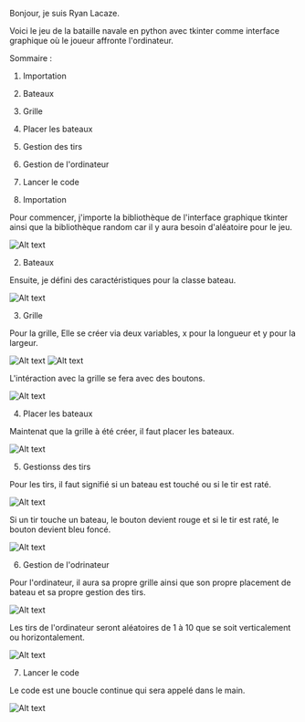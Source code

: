 Bonjour, je suis Ryan Lacaze.

Voici le jeu de la bataille navale en python avec tkinter comme interface graphique où le joueur affronte l'ordinateur.

Sommaire :
1. Importation
2. Bateaux
3. Grille
4. Placer les bateaux
5. Gestion des tirs
6. Gestion de l'ordinateur
7. Lancer le code

1. Importation 

Pour commencer, j'importe la bibliothèque de l'interface graphique tkinter ainsi que la bibliothèque random car il y aura besoin d'aléatoire pour le jeu.

![Alt text]("file:///C:/Users/ryanl/OneDrive/Images/Captures%20d%E2%80%99%C3%A9cran/Capture%20d'%C3%A9cran%202025-01-15%20124905.png")

2. Bateaux

Ensuite, je défini des caractéristiques pour la classe bateau.

![Alt text]("file:///C:/Users/ryanl/OneDrive/Images/Captures%20d%E2%80%99%C3%A9cran/Capture%20d'%C3%A9cran%202025-01-15%20125828.png")

3. Grille

Pour la grille, Elle se créer via deux variables, x pour la longueur et y pour la largeur.

![Alt text]("file:///C:/Users/ryanl/OneDrive/Images/Captures%20d%E2%80%99%C3%A9cran/Capture%20d'%C3%A9cran%202025-01-15%20130135.png")
![Alt text]("file:///C:/Users/ryanl/OneDrive/Images/Captures%20d%E2%80%99%C3%A9cran/Capture%20d'%C3%A9cran%202025-01-15%20130143.png")

L'intéraction avec la grille se fera avec des boutons.

![Alt text]("file:///C:/Users/ryanl/OneDrive/Images/Captures%20d%E2%80%99%C3%A9cran/Capture%20d'%C3%A9cran%202025-01-15%20130719.png")

4. Placer les bateaux

Maintenat que la grille à été créer, il faut placer les bateaux.

![Alt text]("file:///C:/Users/ryanl/OneDrive/Images/Captures%20d%E2%80%99%C3%A9cran/Capture%20d'%C3%A9cran%202025-01-15%20130719.png")

5. Gestionss des tirs

Pour les tirs, il faut signifié si un bateau est touché ou si le tir est raté.

![Alt text]("file:///C:/Users/ryanl/OneDrive/Images/Captures%20d%E2%80%99%C3%A9cran/Capture%20d'%C3%A9cran%202025-01-15%20231558.png")

Si un tir touche un bateau, le bouton devient rouge et si le tir est raté, le bouton devient bleu foncé.

![Alt text]("file:///C:/Users/ryanl/OneDrive/Images/Captures%20d%E2%80%99%C3%A9cran/Capture%20d'%C3%A9cran%202025-01-15%20231632.png")

6. Gestion de l'odrinateur

Pour l'ordinateur, il aura sa propre grille ainsi que son propre placement de bateau et sa propre gestion des tirs.

![Alt text]("file:///C:/Users/ryanl/OneDrive/Images/Captures%20d%E2%80%99%C3%A9cran/Capture%20d'%C3%A9cran%202025-01-15%20232300.png")

Les tirs de l'ordinateur seront aléatoires de 1 à 10 que se soit verticalement ou horizontalement.

![Alt text]("file:///C:/Users/ryanl/OneDrive/Images/Captures%20d%E2%80%99%C3%A9cran/Capture%20d'%C3%A9cran%202025-01-15%20232530.png")

7. Lancer le code

Le code est une boucle continue qui sera appelé dans le main.

![Alt text]("file:///C:/Users/ryanl/OneDrive/Images/Captures%20d%E2%80%99%C3%A9cran/Capture%20d'%C3%A9cran%202025-01-15%20233042.png")

